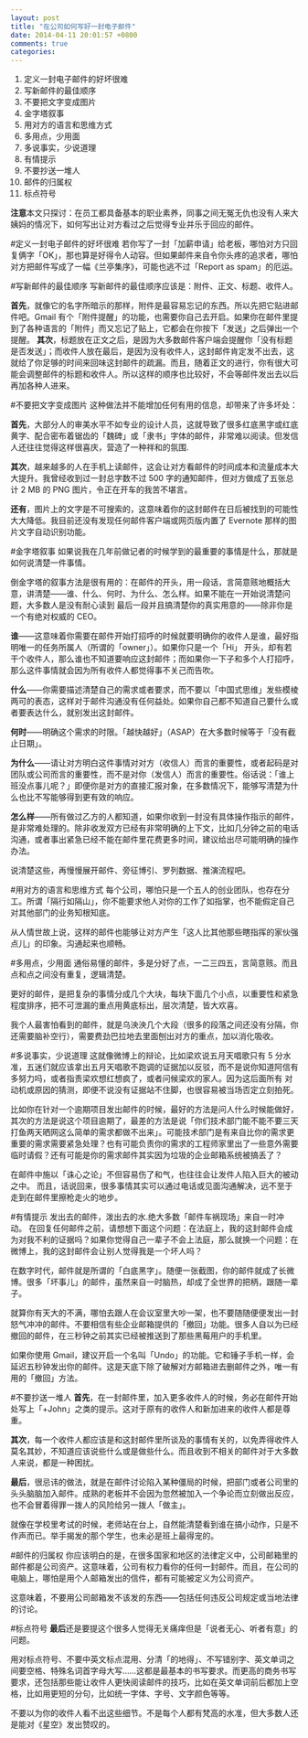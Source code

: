 ```yaml
---
layout: post
title: "在公司如何写好一封电子邮件"
date: 2014-04-11 20:01:57 +0800
comments: true
categories: 
---
```


1. 定义一封电子邮件的好坏很难
2. 写新邮件的最佳顺序
3. 不要把文字变成图片
4. 金字塔叙事
5. 用对方的语言和思维方式
6. 多用点，少用面
7. 多说事实，少说道理
8. 有情提示
9. 不要抄送一堆人
10. 邮件的归属权
11. 标点符号


<!--more-->
**注意**本文只探讨：在员工都具备基本的职业素养，同事之间无冤无仇也没有人来大姨妈的情况下，如何写出让对方看过之后觉得专业并乐于回应的邮件。



#定义一封电子邮件的好坏很难
若你写了一封「加薪申请」给老板，哪怕对方只回复俩字「OK」，那也算是好得令人动容。但如果邮件来自令你头疼的追求者，哪怕对方把邮件写成了一幅《兰亭集序》，可能也逃不过「Report as spam」的厄运。


#写新邮件的最佳顺序
写新邮件的最佳顺序应该是：附件、正文、标题、收件人。

**首先**，就像它的名字所暗示的那样，附件是最容易忘记的东西。所以先把它贴进邮件吧。Gmail 有个「附件提醒」的功能，也需要你自己去开启。如果你在邮件里提到了各种语言的「附件」而又忘记了贴上，它都会在你按下「发送」之后弹出一个提醒。
**其次**，标题放在正文之后，是因为大多数邮件客户端会提醒你「没有标题是否发送」；而收件人放在最后，是因为没有收件人，这封邮件肯定发不出去，这就给了你足够的时间来回味这封邮件的疏漏。而且，随着正文的进行，你有很大可能会调整邮件的标题和收件人。所以这样的顺序也比较好，不会等邮件发出去以后再加各种人进来。


#不要把文字变成图片
这种做法并不能增加任何有用的信息，却带来了许多坏处：

**首先**，大部分人的审美水平不如专业的设计人员，这就导致了很多红底黑字或红底黄字、配合密布着锯齿的「魏碑」或「隶书」字体的邮件，非常难以阅读。但发信人还往往觉得这样很喜庆，营造了一种祥和的氛围.

**其次**，越来越多的人在手机上读邮件，这会让对方看邮件的时间成本和流量成本大大提升。我曾经收到过一封总字数不过 500 字的通知邮件，但对方做成了五张总计 2 MB 的 PNG 图片，令正在开车的我苦不堪言。

**还有**，图片上的文字是不可搜索的，这意味着你的这封邮件在日后被找到的可能性大大降低。我目前还没有发现任何邮件客户端或网页版内置了 Evernote 那样的图片文字自动识别功能。


#金字塔叙事
如果说我在几年前做记者的时候学到的最重要的事情是什么，那就是如何说清楚一件事情。

倒金字塔的叙事方法是很有用的：在邮件的开头，用一段话，言简意赅地概括大意，讲清楚——谁、什么、何时、为什么、怎么样。如果不能在一开始说清楚问题，大多数人是没有耐心读到 最后一段并且搞清楚你的真实用意的——除非你是一个有绝对权威的 CEO。

**谁**——这意味着你需要在邮件开始打招呼的时候就要明确你的收件人是谁，最好指明唯一的任务所属人（所谓的「owner」）。如果你只是一个「Hi」 开头，却有若干个收件人，那么谁也不知道要响应这封邮件；而如果你一下子和多个人打招呼，那么这件事情就会因为所有收件人都觉得事不关己而告吹。

**什么**——你需要描述清楚自己的需求或者要求，而不要以「中国式思维」发些模棱两可的表态，这样对于邮件沟通没有任何益处。如果你自己都不知道自己要什么或者要表达什么，就别发出这封邮件。

**何时**——明确这个需求的时限。「越快越好」（ASAP）在大多数时候等于「没有截止日期」。

**为什么**——请让对方明白这件事情对对方（收信人）而言的重要性，或者起码是对团队或公司而言的重要性，而不是对你（发信人）而言的重要性。俗话说：「谁上班没点事儿呢？」即便你是对方的直接汇报对象，在多数情况下，能够写清楚为什么也比不写能够得到更有效的响应。

**怎么样**——所有做过乙方的人都知道，如果你收到一封没有具体操作指示的邮件，是非常难处理的。除非收发双方已经有非常明确的上下文，比如几分钟之前的电话沟通，或者事出紧急已经不能在邮件里花费更多时间，建议给出尽可能明确的操作办法。

说清楚这些，再慢慢展开邮件、旁征博引、罗列数据、推演流程吧。



#用对方的语言和思维方式
每个公司，哪怕只是一个五人的创业团队，也存在分工。所谓「隔行如隔山」，你不能要求他人对你的工作了如指掌，也不能假定自己对其他部门的业务知根知底。

从人情世故上说，这样的邮件也能够让对方产生「这人比其他那些瞎指挥的家伙强点儿」的印象。沟通起来也顺畅。

#多用点，少用面
通俗易懂的邮件，多是分好了点，一二三四五，言简意赅。而且点和点之间没有重复，逻辑清楚。

更好的邮件，是把复杂的事情分成几个大块，每块下面几个小点，以重要性和紧急程度排序，把不可泄漏的重点用黄底标出，层次清楚，皆大欢喜。

我个人最害怕看到的邮件，就是乌泱泱几个大段（很多的段落之间还没有分隔，你还需要脑补空行），需要费劲巴拉地去里面刨出对方的重点，加以消化吸收。



#多说事实，少说道理
这就像微博上的辩论，比如梁欢说五月天唱歌只有 5 分水准，五迷们就应该拿出五月天唱歌不跑调的证据加以反驳，而不是说你知道阿信有多努力吗，或者指责梁欢想红想疯了，或者问候梁欢的家人。因为这后面所有 对动机或原因的猜测，即便不说没有证据站不住脚，也很容易被当场否定立刻拍死。

比如你在针对一个逾期项目发出邮件的时候，最好的方法是问人什么时候能做好，其次的方法是说这个项目逾期了，最差的方法是说「你们技术部门能不能不要三天打鱼两天晒网这么简单的需求都做不出来」。可能技术部门是有来自比你的需求更重要的需求需要紧急处理？也有可能负责你的需求的工程师家里出了一些意外需要临时请假？还有可能是你的需求邮件其实因为垃圾的企业邮箱系统被搞丢了？

在邮件中施以「诛心之论」不但容易伤了和气，也往往会让发件人陷入巨大的被动之中。
而且，话说回来，很多事情其实可以通过电话或见面沟通解决，远不至于走到在邮件里擦枪走火的地步。


#有情提示
发出去的邮件，泼出去的水.绝大多数「邮件车祸现场」来自一时冲动。
在回复任何邮件之前，请想想下面这个问题：在法庭上，我的这封邮件会成为对我不利的证据吗？如果你觉得自己一辈子不会上法庭，那么就换一个问题：在微博上，我的这封邮件会让别人觉得我是一个坏人吗？

在数字时代，邮件就是所谓的「白底黑字」。随便一张截图，你的邮件就成了长微博。很多「坏事儿」的邮件，虽然来自一时脑热，却成了全世界的把柄，跟随一辈子。

就算你有天大的不满，哪怕去跟人在会议室里大吵一架，也不要随随便便发出一封怒气冲冲的邮件。不要相信有些企业邮箱提供的「撤回」功能。很多人自以为已经撤回的邮件，在三秒钟之前其实已经被推送到了那些黑莓用户的手机里。

如果你使用 Gmail，建议开启一个名叫「Undo」的功能。它和锤子手机一样，会延迟五秒钟发出你的邮件。这是天底下除了破解对方邮箱进去删邮件之外，唯一有用的「撤回」方法。

#不要抄送一堆人
**首先**，在一封邮件里，加入更多收件人的时候，务必在邮件开始处写上「+John」之类的提示。这对于原有的收件人和新加进来的收件人都是尊重。

**其次**，每一个收件人都应该是和这封邮件里所谈及的事情有关的，以免弄得收件人莫名其妙，不知道应该说些什么或是做些什么。而且收到不相关的邮件对于大多数人来说，都是一种困扰。

**最后**，很忌讳的做法，就是在邮件讨论陷入某种僵局的时候，把部门或者公司里的头头脑脑加入邮件。成熟的老板并不会因为忽然被加入一个争论而立刻做出反应，也不会冒着得罪一拨人的风险给另一拨人「做主」。

就像在学校里考试的时候，老师站在台上，自然能清楚看到谁在搞小动作，只是不作声而已。举手揭发的那个学生，也未必是班上最得宠的。


#邮件的归属权
你应该明白的是，在很多国家和地区的法律定义中，公司邮箱里的邮件都是公司资产。这意味着，公司有权力看你的任何一封邮件。而且，在公司的电脑上，哪怕是用个人邮箱发出的信件，都有可能被定义为公司资产。

这意味着，不要用公司邮箱发不该发的东西——包括任何违反公司规定或当地法律的讨论。


#标点符号
**最后**还是要提这个很多人觉得无关痛痒但是「说者无心、听者有意」的问题。

用对标点符号、不要中英文标点混用、分清「的地得」、不写错别字、英文单词之间要空格、特殊名词首字母大写……这都是最基本的书写要求。而更高的商务书写要求，还包括那些能让收件人更快阅读邮件的技巧，比如在英文单词前后都加上空格，比如用更短的分句，比如统一字体、字号、文字颜色等等。

不要以为你的收件人看不出这些细节。不是每个人都有梵高的水准，但大多数人还是能对《星空》发出赞叹的。
